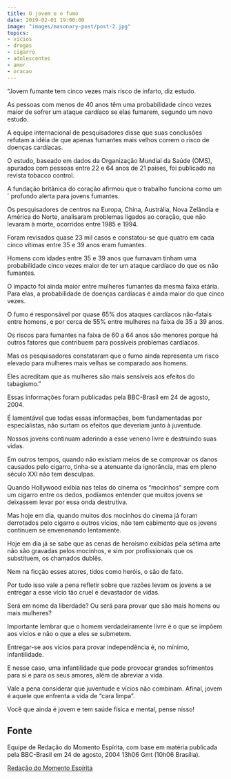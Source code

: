 ```yaml
---
title: O jovem e o fumo
date: 2019-02-01 19:00:00
image: "images/masonary-post/post-2.jpg"
topics: 
- vicios
- drogas
- cigarro
- adolescentes
- amor
- oracao
---
```


“Jovem fumante tem cinco vezes mais risco de infarto, diz estudo.

As pessoas com menos de 40 anos têm uma probabilidade cinco vezes maior de 
sofrer um ataque cardíaco se elas fumarem, segundo um novo estudo.

A equipe internacional de pesquisadores disse que suas conclusões refutam a 
idéia de que apenas fumantes mais velhos correm o risco de doenças cardíacas.

O estudo, baseado em dados da Organização Mundial da Saúde (OMS), apurados com 
pessoas entre 22 e 64 anos de 21 países, foi publicado na revista tobacco
control.

A fundação britânica do coração afirmou que o trabalho funciona como um ´
profundo alerta para jovens fumantes.

Os pesquisadores de centros na Europa, China, Austrália, Nova Zelândia e
América do Norte, analisaram problemas ligados ao coração, que não levaram à 
morte, ocorridos entre 1985 e 1994.

Foram revisados quase 23 mil casos e constatou-se que quatro em cada cinco 
vítimas entre 35 e 39 anos eram fumantes.

Homens com idades entre 35 e 39 anos que fumavam tinham uma probabilidade cinco
vezes maior de ter um ataque cardíaco do que os não fumantes.

O impacto foi ainda maior entre mulheres fumantes da mesma faixa etária. Para 
elas, a probabilidade de doenças cardíacas é ainda maior do que cinco vezes.

O fumo é responsável por quase 65% dos ataques cardíacos não-fatais entre 
homens, e por cerca de 55% entre mulheres na faixa de 35 a 39 anos.

Os riscos para fumantes na faixa de 60 a 64 anos são menores porque há outros 
fatores que contribuem para possíveis problemas cardíacos.

Mas os pesquisadores constataram que o fumo ainda representa um risco elevado 
para mulheres mais velhas se comparado aos homens.

Eles acreditam que as mulheres são mais sensíveis aos efeitos do tabagismo.”

Essas informações foram publicadas pela BBC-Brasil em 24 de agosto, 2004.

É lamentável que todas essas informações, bem fundamentadas por especialistas, 
não surtam os efeitos que deveriam junto à juventude.

Nossos jovens continuam aderindo a esse veneno livre e destruindo suas vidas.

Em outros tempos, quando não existiam meios de se comprovar os danos causados 
pelo cigarro, tinha-se a atenuante da ignorância, mas em pleno século XXI não
tem desculpas.

Quando Hollywood exibia nas telas do cinema os “mocinhos” sempre com um cigarro
entre os dedos, podíamos entender que muitos jovens se deixassem levar por essa
onda destrutiva.

Mas hoje em dia, quando muitos dos mocinhos do cinema já foram derrotados pelo 
cigarro e outros vícios, não tem cabimento que os jovens continuem se
envenenando lentamente.

Hoje em dia já se sabe que as cenas de heroísmo exibidas pela sétima arte não 
são gravadas pelos mocinhos, e sim por profissionais que os substituem, os
chamados dublês.

Nem na ficção esses atores, tidos como heróis, o são de fato.

Por tudo isso vale a pena refletir sobre que razões levam os jovens a se 
entregar a esse vício tão cruel e devastador de vidas.

Será em nome da liberdade? Ou será para provar que são mais homens ou mais 
mulheres?

Importante lembrar que o homem verdadeiramente livre é o que se impõem aos 
vícios e não o que a eles se submetem.

Entregar-se aos vícios para provar independência é, no mínimo, infantilidade.

E nesse caso, uma infantilidade que pode provocar grandes sofrimentos para si e
para os seus amores, além de abreviar a vida.

Vale a pena considerar que juventude e vícios não combinam. Afinal, jovem é 
aquele que enfrenta a vida de “cara limpa”.

Você que ainda é jovem e tem saúde física e mental, pense nisso!

## Fonte
Equipe de Redação do Momento Espírita, com base em matéria publicada pela
BBC-Brasil em 24 de agosto, 2004 13h06 Gmt (10h06 Brasília).


[Redação do Momento Espírita](http://momento.com.br/pt/ler_texto.php?id=1146)
